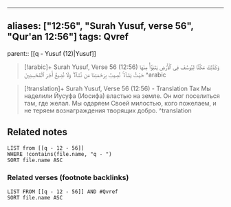
---
aliases: ["12:56", "Surah Yusuf, verse 56", "Qur'an 12:56"]
tags: Qvref
---

parent:: [[q - Yusuf (12)|Yusuf]]

> [!arabic]+ Surah Yusuf, Verse 56 (12:56)
> <span class="quran-arabic">وَكَذَٰلِكَ مَكَّنَّا لِيُوسُفَ فِى ٱلْأَرْضِ يَتَبَوَّأُ مِنْهَا حَيْثُ يَشَآءُ ۚ نُصِيبُ بِرَحْمَتِنَا مَن نَّشَآءُ ۖ وَلَا نُضِيعُ أَجْرَ ٱلْمُحْسِنِينَ</span>
^arabic

> [!translation]+ Surah Yusuf, Verse 56 (12:56) - Translation
> Так Мы наделили Йусуфа (Иосифа) властью на земле. Он мог поселиться там, где желал. Мы одаряем Своей милостью, кого пожелаем, и не теряем вознаграждения творящих добро.
^translation



## Related notes
```dataview
LIST from [[q - 12 - 56]]
WHERE !contains(file.name, "q - ")
SORT file.name ASC
```

### Related verses (footnote backlinks)
```dataview
LIST FROM [[q - 12 - 56]] AND #Qvref
SORT file.name ASC
```

